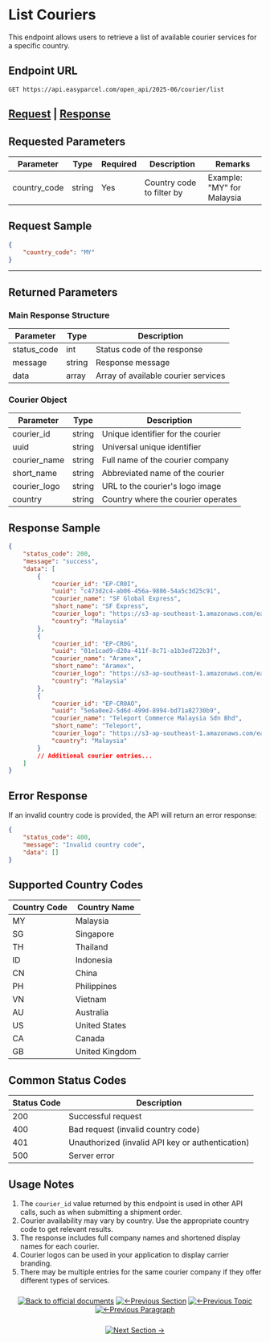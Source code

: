 # List Couriers

This endpoint allows users to retrieve a list of available courier services for a specific country.

## Endpoint URL

```
GET https://api.easyparcel.com/open_api/2025-06/courier/list
```

## [Request](#requested-parameters) | [Response](#returned-parameters)

## Requested Parameters

| Parameter    | Type    | Required | Description                 | Remarks                 |
|--------------|---------|----------|-----------------------------|-------------------------|
| country_code | string  | Yes      | Country code to filter by   | Example: "MY" for Malaysia |

## Request Sample

```json
{
    "country_code": "MY"
}
```

---

## Returned Parameters

### Main Response Structure

| Parameter    | Type    | Description                           |
|--------------|---------|---------------------------------------|
| status_code  | int     | Status code of the response           |
| message      | string  | Response message                      |
| data         | array   | Array of available courier services   |

### Courier Object

| Parameter    | Type    | Description                           |
|--------------|---------|---------------------------------------|
| courier_id   | string  | Unique identifier for the courier     |
| uuid         | string  | Universal unique identifier           |
| courier_name | string  | Full name of the courier company      |
| short_name   | string  | Abbreviated name of the courier       |
| courier_logo | string  | URL to the courier's logo image       |
| country      | string  | Country where the courier operates    |

## Response Sample

```json
{
    "status_code": 200,
    "message": "success",
    "data": [
        {
            "courier_id": "EP-CR0I",
            "uuid": "c473d2c4-ab06-456a-9886-54a5c3d25c91",
            "courier_name": "SF Global Express",
            "short_name": "SF Express",
            "courier_logo": "https://s3-ap-southeast-1.amazonaws.com/easyparcel/Public/source/general/img/couriers/SF_Express.jpg",
            "country": "Malaysia"
        },
        {
            "courier_id": "EP-CR0G",
            "uuid": "01e1cad9-d20a-411f-8c71-a1b3ed722b3f",
            "courier_name": "Aramex",
            "short_name": "Aramex",
            "courier_logo": "https://s3-ap-southeast-1.amazonaws.com/easyparcel/Public/source/general/img/couriers/Aramex.jpg",
            "country": "Malaysia"
        },
        {
            "courier_id": "EP-CR0AO",
            "uuid": "5e6a0ee2-5d6d-499d-8994-bd71a82730b9",
            "courier_name": "Teleport Commerce Malaysia Sdn Bhd",
            "short_name": "Teleport",
            "courier_logo": "https://s3-ap-southeast-1.amazonaws.com/easyparcel/Public/source/general/img/couriers/Teleport.jpg",
            "country": "Malaysia"
        }
        // Additional courier entries...
    ]
}
```

## Error Response

If an invalid country code is provided, the API will return an error response:

```json
{
    "status_code": 400,
    "message": "Invalid country code",
    "data": []
}
```

## Supported Country Codes

| Country Code | Country Name   |
|--------------|----------------|
| MY           | Malaysia       |
| SG           | Singapore      |
| TH           | Thailand       |
| ID           | Indonesia      |
| CN           | China          |
| PH           | Philippines    |
| VN           | Vietnam        |
| AU           | Australia      |
| US           | United States  |
| CA           | Canada         |
| GB           | United Kingdom |

## Common Status Codes

| Status Code | Description                                     |
|-------------|-------------------------------------------------|
| 200         | Successful request                              |
| 400         | Bad request (invalid country code)              |
| 401         | Unauthorized (invalid API key or authentication)|
| 500         | Server error                                    |

## Usage Notes

1. The `courier_id` value returned by this endpoint is used in other API calls, such as when submitting a shipment order.
2. Courier availability may vary by country. Use the appropriate country code to get relevant results.
3. The response includes full company names and shortened display names for each courier.
4. Courier logos can be used in your application to display carrier branding.
5. There may be multiple entries for the same courier company if they offer different types of services.
<div align="center" style="margin: 1.5rem 0;">

[![Back to official documents](https://img.shields.io/badge/Back_to_official_documents-007ACC?style=for-the-badge&scale=1.3)](../README.md)
[![←Previous Section](https://img.shields.io/badge/Previous_Section_%E2%86%90-FF7733?style=for-the-badge&scale=1.3)](/4.Postman%20Collection/Postman%20Collection.md)
[![←Previous Topic](https://img.shields.io/badge/Previous_Topic_%E2%86%90-FF7733?style=for-the-badge&scale=1.3)](/5.API%20endpoint/%202.Ondemand/1.Get%20Ondemand%20Quotation.md)
[![←Previous Paragraph](https://img.shields.io/badge/Previous_Paragraph_%E2%86%90-FF7733?style=for-the-badge&scale=1.3)](/5.API%20endpoint/3.Get%20Credit%20Wallet.md)
</div>
<div align="center" style="margin: 1.5rem 0;">

[![Next Section →](https://img.shields.io/badge/Next_Section_%E2%86%92-00CC88?style=for-the-badge&scale=1.3)](/6.Webhook/1.Guide%20to%20subscribe%20webhook.md)

</div>

